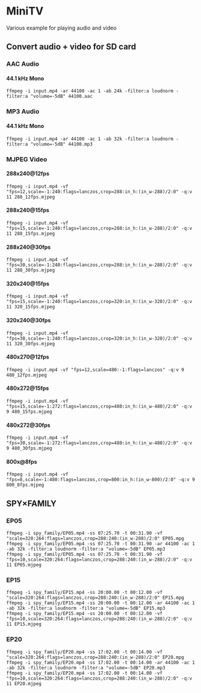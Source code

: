 # MiniTV

Various example for playing audio and video

## Convert audio + video for SD card

### AAC Audio

#### 44.1 kHz Mono

```console
ffmpeg -i input.mp4 -ar 44100 -ac 1 -ab 24k -filter:a loudnorm -filter:a "volume=-5dB" 44100.aac
```

### MP3 Audio

#### 44.1 kHz Mono

```console
ffmpeg -i input.mp4 -ar 44100 -ac 1 -ab 32k -filter:a loudnorm -filter:a "volume=-5dB" 44100.mp3
```

### MJPEG Video

#### 288x240@12fps

```console
ffmpeg -i input.mp4 -vf "fps=12,scale=-1:240:flags=lanczos,crop=288:in_h:(in_w-288)/2:0" -q:v 11 288_12fps.mjpeg
```

#### 288x240@15fps

```console
ffmpeg -i input.mp4 -vf "fps=15,scale=-1:240:flags=lanczos,crop=288:in_h:(in_w-288)/2:0" -q:v 11 288_15fps.mjpeg
```

#### 288x240@30fps

```console
ffmpeg -i input.mp4 -vf "fps=30,scale=-1:240:flags=lanczos,crop=288:in_h:(in_w-288)/2:0" -q:v 11 288_30fps.mjpeg
```

#### 320x240@15fps

```console
ffmpeg -i input.mp4 -vf "fps=15,scale=-1:240:flags=lanczos,crop=320:in_h:(in_w-320)/2:0" -q:v 11 320_15fps.mjpeg
```

#### 320x240@30fps

```console
ffmpeg -i input.mp4 -vf "fps=30,scale=-1:240:flags=lanczos,crop=320:in_h:(in_w-320)/2:0" -q:v 11 320_30fps.mjpeg
```

#### 480x270@12fps

```console
ffmpeg -i input.mp4 -vf "fps=12,scale=480:-1:flags=lanczos" -q:v 9 480_12fps.mjpeg
```

#### 480x272@15fps

```console
ffmpeg -i input.mp4 -vf "fps=15,scale=-1:272:flags=lanczos,crop=480:in_h:(in_w-480)/2:0" -q:v 9 480_15fps.mjpeg
```

#### 480x272@30fps

```console
ffmpeg -i input.mp4 -vf "fps=30,scale=-1:272:flags=lanczos,crop=480:in_h:(in_w-480)/2:0" -q:v 9 480_30fps.mjpeg
```

#### 800x@8fps

```console
ffmpeg -i input.mp4 -vf "fps=8,scale=-1:480:flags=lanczos,crop=800:in_h:(in_w-800)/2:0" -q:v 9 800_8fps.mjpeg
```

## SPY×FAMILY

### EP05

```console
ffmpeg -i spy_family/EP05.mp4 -ss 07:25.70 -t 00:31.90 -vf "scale=320:264:flags=lanczos,crop=288:240:(in_w-288)/2:0" EP05.mpg
ffmpeg -i spy_family/EP05.mp4 -ss 07:25.70 -t 00:31.90 -ar 44100 -ac 1 -ab 32k -filter:a loudnorm -filter:a "volume=-5dB" EP05.mp3
ffmpeg -i spy_family/EP05.mp4 -ss 07:25.70 -t 00:31.90 -vf "fps=10,scale=320:264:flags=lanczos,crop=288:240:(in_w-288)/2:0" -q:v 11 EP05.mjpeg
```

### EP15

```console
ffmpeg -i spy_family/EP15.mp4 -ss 20:00.00 -t 00:12.00 -vf "scale=320:264:flags=lanczos,crop=288:240:(in_w-288)/2:0" EP15.mpg
ffmpeg -i spy_family/EP15.mp4 -ss 20:00.00 -t 00:12.00 -ar 44100 -ac 1 -ab 32k -filter:a loudnorm -filter:a "volume=-5dB" EP15.mp3
ffmpeg -i spy_family/EP15.mp4 -ss 20:00.00 -t 00:12.00 -vf "fps=10,scale=320:264:flags=lanczos,crop=288:240:(in_w-288)/2:0" -q:v 11 EP15.mjpeg
```

### EP20

```console
ffmpeg -i spy_family/EP20.mp4 -ss 17:02.00 -t 00:14.00 -vf "scale=320:264:flags=lanczos,crop=288:240:(in_w-288)/2:0" EP20.mpg
ffmpeg -i spy_family/EP20.mp4 -ss 17:02.00 -t 00:14.00 -ar 44100 -ac 1 -ab 32k -filter:a loudnorm -filter:a "volume=-5dB" EP20.mp3
ffmpeg -i spy_family/EP20.mp4 -ss 17:02.00 -t 00:14.00 -vf "fps=10,scale=320:264:flags=lanczos,crop=288:240:(in_w-288)/2:0" -q:v 11 EP20.mjpeg
```
